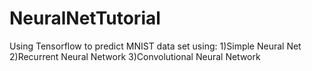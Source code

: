 # NeuralNetTutorial

Using Tensorflow to predict MNIST data set using:
1)Simple Neural Net
2)Recurrent Neural Network
3)Convolutional Neural Network
